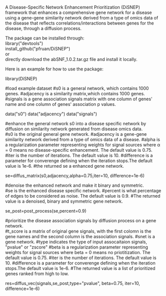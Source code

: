 A Disease-Specific Network Enhancement Prioritization (DiSNEP) framework that enhances a comprehensive gene network for a disease using a gene-gene similarity network derived from a type of omics data of the disease that reflects correlations/interactions between genes for the disease, through a diffusion process.  
  
The package can be installed through:  
library("devtools")  
install_github("pfruan/DiSNEP")  
or  
directly download the abSNF_1.0.2.tar.gz file and install it locally.

Here is an example for how to use the package:

library(DiSNEP)

#load example dataset
#s0 is a general network, which contains 1000 genes.
#adjacency is a similarity matrix,which contains 1000 genes.
#signals is a gene association signals matrix with one column of genes' name and one column of genes' association p values.

data("s0")
data("adjacency")
data("signals")

#enhance the general network s0 into a disease specific network by diffusion on similarity network generated from disease omics data.    
#s0 is the original general gene network.
#adjacency	is a gene-gene similarity network derived from a type of omics data of a disease.
#alpha is a regularization parameter representing weights for signal sources where α = 0 means no disease-specific enhancement. The default value is 0.75. 
#iter is the number of iterations. The default value is 10.
#difference	is a parameter for converenge defining when the iteration stops.The default value is 1e-6.
#the returned se a enhanced gene network.

se=diffus_matrix(s0,adjacency,alpha=0.75,iter=10, difference=1e-6)

#denoise the enhanced network and make it binary and symmetric.    
#se is the enhanced disease specific network.
#percent is what percentage of edges to be considered as noise. The default value is 0.9.
#The returned value is a denoised, binary and symmetric gene network.

se_post=post_process(se,percent=0.9)

#prioritize the disease association signals by diffusion process on a gene network.  
#t_score is a matrix of original gene signals, with the first colomn is the gene names and the second column is the association signals.
#snet is a gene network.
#type indicates the type of input assocaitaion signals, "pvalue" or "zscore"
#beta is a regularization parameter representing weights for signal sources where beta = 0 means no priotitization. The default value is 0.75. 
#iter is the number of iterations. The default value is 10.
#difference	is a parameter for converenge defining when the iteration stops.The default value is 1e-6.
#The returned value is a list of prioritized genes ranked from high to low.

res=diffus_vec(signals,se_post,type="pvalue", beta=0.75, iter=10, difference=1e-6)
